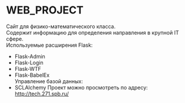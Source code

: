 # WEB_PROJECT
Сайт для физико-математического класса.  
Содержит информацию для определения направления в крупной IT сфере.  
Используемые расширения Flask:
- Flask-Admin
- Flask-Login
- Flask-WTF
- Flask-BabelEx  
Управление базой данных:
- SCLAlchemy 
Проект можно просмотреть по адресу:  
http://tech.271.spb.ru/
